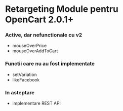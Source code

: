 # Retargeting Module pentru OpenCart 2.0.1+ #

### Active, dar nefunctionale cu v2 ###
* mouseOverPrice
* mouseOverAddToCart

### Functii care nu au fost implementate ###
* setVariation
* likeFacebook  
  
### In asteptare ###
* implementare REST API